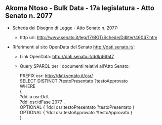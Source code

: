 ## Akoma Ntoso - Bulk Data - 17a legislatura - Atto Senato n. 2077 ##

* Scheda del Disegno di Legge - Atto Senato n. 2077:
	* http url: http://www.senato.it/leg/17/BGT/Schede/Ddliter/46047.htm

* Riferimenti al sito OpenData del Senato http://dati.senato.it/:
	* Link OpenData: http://dati.senato.it/ddl/46047
	* Query SPARQL per i documenti relativi all'Atto Senato:

        PREFIX osr: <http://dati.senato.it/osr/>  
		SELECT DISTINCT ?testoPresentato ?testoApprovato  
		WHERE  
		{  
		    ?ddl a osr:Ddl.  
		    ?ddl osr:idFase 2077 .  
		    OPTIONAL { ?ddl osr:testoPresentato ?testoPresentato }  
		    OPTIONAL { ?ddl osr:testoApprovato ?testoApprovato }  
		}
		